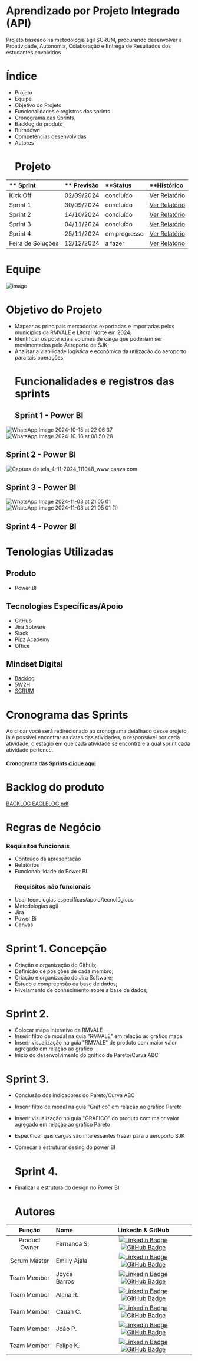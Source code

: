 # Aprendizado por Projeto Integrado (API)
Projeto baseado na metodologia ágil SCRUM, procurando desenvolver a Proatividade, Autonomia, Colaboração e Entrega de Resultados dos estudantes envolvidos
# Índice
- Projeto
- Equipe
- Objetivo do Projeto
- Funcionalidades e registros das sprints
- Cronograma das Sprints
- Backlog do produto
- Burndown
- Competências desenvolvidas
- Autores
  # Projeto
 ** Sprint |**	Previsão |	**Status |	**Histórico
:--------- | :--------- | :--------- | :---------
Kick Off|	02/09/2024|	concluído|	[Ver Relatório](https://fatec-team-z9ekc4ba.atlassian.net/jira/software/projects/SCRUM/boards/1)
Sprint 1|	30/09/2024	|concluído|  [Ver Relatório](https://github.com/user-attachments/files/17400247/EAGLELOG1.pdf)
Sprint 2|	14/10/2024|	concluído | [Ver Relatório](https://github.com/user-attachments/files/17403337/EAGLELOG1.docx)
Sprint 3|	04/11/2024	|concluído|	 [Ver Relatório](https://fatec-team-z9ekc4ba.atlassian.net/jira/software/projects/SCRUM/boards/1)
Sprint 4|	25/11/2024|	em progresso	|  [Ver Relatório](https://github.com/user-attachments/files/17882604/Inicio.Relatorio.1.docx)
Feira de Soluções| 12/12/2024|	a fazer	| [Ver Relatório](https://fatec-team-z9ekc4ba.atlassian.net/jira/software/projects/SCRUM/boards/1)
# Equipe 
 ![image](https://github.com/user-attachments/assets/3530be72-9749-41c8-9dcc-ec3f70228c51)
# Objetivo do Projeto 
- Mapear as principais mercadorias exportadas e importadas pelos municípios da RMVALE e Litoral Norte em 2024;
- Identificar os potenciais volumes de carga que poderiam ser movimentados pelo Aeroporto de SJK;
- Analisar a viabilidade logística e econômica da utilização do aeroporto para tais operações;
  # Funcionalidades e registros das sprints
  ## Sprint 1 - Power BI
 ![WhatsApp Image 2024-10-15 at 22 06 37](https://github.com/user-attachments/assets/443410b4-bcee-4b91-9a3e-d2bba6c5f848)
![WhatsApp Image 2024-10-16 at 08 50 28](https://github.com/user-attachments/assets/59f6c1e3-bc64-4f09-8bcb-5b42709a1541)


  ## Sprint 2 - Power BI
 ![Captura de tela_4-11-2024_111048_www canva com](https://github.com/user-attachments/assets/c2cfbc47-4381-4d06-9d4c-1354a2f56fcf)

## Sprint 3 - Power BI 
![WhatsApp Image 2024-11-03 at 21 05 01](https://github.com/user-attachments/assets/98bb0123-8691-40c7-931e-626add784033)
![WhatsApp Image 2024-11-03 at 21 05 01 (1)](https://github.com/user-attachments/assets/f9f9d6fd-49f1-45fc-8a0f-0f4ff62da9a5)

## Sprint 4 - Power BI

# Tenologias Utilizadas 
## Produto 
- Power BI
## Tecnologias Específicas/Apoio
- GitHub
- Jira Sotware
- Slack
- Pipz Academy
- Office 
## Mindset Digital
- [Backlog](https://www.youtube.com/watch?v=Ipg6Ox6qlC8)
- [5W2H](https://www.youtube.com/watch?v=M4dNnrcUq9s)
- [SCRUM](https://www.youtube.com/watch?v=HlmiVz0SqNQ)
# Cronograma das Sprints
Ao clicar você será redirecionado ao cronograma detalhado desse projeto, lá é possível encontrar as datas das atividades, o responsável por cada atividade, o estágio em que cada atividade se encontra e a qual sprint cada atividade pertence.
  #### Cronograma das Sprints [clique aqui](https://github.com/orgs/EagleLog/projects/10/views/1)
  # Backlog do produto
[BACKLOG EAGLELOG.pdf](https://github.com/user-attachments/files/17400222/BACKLOG.EAGLELOG.pdf)

# Regras de Negócio 
### Requisitos funcionais
- Conteúdo da apresentação
- Relatórios
- Funcionabilidade do Power BI
  ### Requisitos não funcionais
- Usar tecnologias especifícas/apoio/tecnológicas
- Metodologias ágil
- Jira
- Power Bi
- Canvas

# Sprint 1. Concepção
- Criação e organização do Github;
- Definição de posições de cada membro;
- Criação e organização do Jira Software;
- Estudo e compreensão da base de dados;
-  Nivelamento de conhecimento sobre a base de dados;

  # Sprint 2. 
- Colocar mapa interativo da RMVALE
-  Inserir filtro de modal na guia "RMVALE" em relação ao gráfico mapa
-  Inserir visualização na guia "RMVALE" de produto com maior valor agregado em relação ao gráfico
-  Inicio do desenvolvimento do gráfico de Pareto/Curva ABC

  # Sprint 3. 
- Conclusão dos indicadores do Pareto/Curva ABC
-  Inserir filtro de modal na guia "Gráfico" em relação ao gráfico Pareto
-  Inserir visualização no guia "GRÁFICO" do produto com maior valor agregado em relação ao gráfico Pareto 
- Especificar qais cargas são interessantes trazer para o aeroporto SJK
- Começar a estruturar desing do power BI

  # Sprint 4. 
- Finalizar a estrutura do design no
Power BI

  # Autores
|    Função     | Nome                                  |                                                                                                                                                      LinkedIn & GitHub                                                                                                                                                      |
| :-----------: | :------------------------------------ | :-------------------------------------------------------------------------------------------------------------------------------------------------------------------------------------------------------------------------------------------------------------------------------------------------------------------------: |
| Product Owner |   Fernanda S.       |     [![Linkedin Badge](https://img.shields.io/badge/Linkedin-blue?style=flat-square&logo=Linkedin&logoColor=white)](http://www.linkedin.com/in/fernanda-sant-ana-57a910326) [![GitHub Badge](https://img.shields.io/badge/GitHub-111217?style=flat-square&logo=github&logoColor=white)](https://github.com/Fernanda0122)              |
| Scrum Master  | Emilly Ajala |      [![Linkedin Badge](https://img.shields.io/badge/Linkedin-blue?style=flat-square&logo=Linkedin&logoColor=white)](https://www.linkedin.com/in/emilly-ajala-15a34622a?utm_source=share&utm_campaign=share_via&utm_content=profile&utm_medium=ios_app) [![GitHub Badge](https://img.shields.io/badge/GitHub-111217?style=flat-square&logo=github&logoColor=white)](https://github.com/Imyouremi)     |
| Team Member   | Joyce Barros              |         [![Linkedin Badge](https://img.shields.io/badge/Linkedin-blue?style=flat-square&logo=Linkedin&logoColor=white)](https://www.linkedin.com/in/joyce-moura-barros-ab0286284?utm_source=share&utm_campaign=share_via&utm_content=profile&utm_medium=android_app) [![GitHub Badge](https://img.shields.io/badge/GitHub-111217?style=flat-square&logo=github&logoColor=white)](https://github.com/JoyceMBP)        |
|  Team Member  | Alana R.                |         [![Linkedin Badge](https://img.shields.io/badge/Linkedin-blue?style=flat-square&logo=Linkedin&logoColor=white)](https://www.linkedin.com/in/alana-ro?utm_source=share&utm_campaign=share_via&utm_content=profile&utm_medium=ios_app) [![GitHub Badge](https://img.shields.io/badge/GitHub-111217?style=flat-square&logo=github&logoColor=white)](https://github.com/Alana-Rodrigues-01)        |
|  Team Member  | Cauan C.                 |   [![Linkedin Badge](https://img.shields.io/badge/Linkedin-blue?style=flat-square&logo=Linkedin&logoColor=white)](https://br.linkedin.com/in/cauan-cesar-214b77251) [![GitHub Badge](https://img.shields.io/badge/GitHub-111217?style=flat-square&logo=github&logoColor=white)](https://github.com/C4U4N) |
|  Team Member  | João P.      |           [![Linkedin Badge](https://img.shields.io/badge/Linkedin-blue?style=flat-square&logo=Linkedin&logoColor=white)](https://www.linkedin.com/in/jo%C3%A3o-pedro-vargas-dos-santos-973b44329?utm_source=share&utm_campaign=share_via&utm_content=profile&utm_medium=android_app) [![GitHub Badge](https://img.shields.io/badge/GitHub-111217?style=flat-square&logo=github&logoColor=white)](https://github.com/joao-p-vargas)    | 
|Team Member  | Felipe K.    |  [![Linkedin Badge](https://img.shields.io/badge/Linkedin-blue?style=flat-square&logo=Linkedin&logoColor=white)](https://www.linkedin.com/in/felipe-kawan-850aa9226?utm_source=share&utm_campaign=share_via&utm_content=profile&utm_medium=android_app) [![GitHub Badge](https://img.shields.io/badge/GitHub-111217?style=flat-square&logo=github&logoColor=white)](https://github.com/lipe-90) |
    
